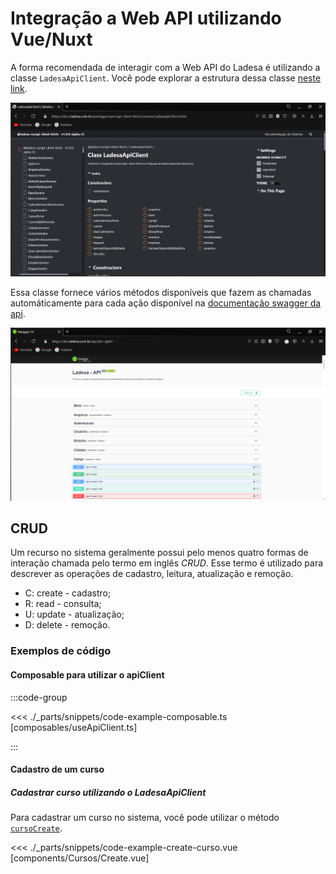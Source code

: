 # Integração a Web API utilizando Vue/Nuxt

A forma recomendada de interagir com a Web API do Ladesa é utilizando a classe `LadesaApiClient`. Você pode explorar a estrutura dessa classe [neste link][api-client-doc-ladesa-api-client].

![Documentação da classe LadesaApiClient](./_parts/doc-classe-api-client-fetch.png)

Essa classe fornece vários métodos disponíveis que fazem as chamadas automáticamente para cada ação disponível na [documentação swagger da api][api-doc-swagger].

![Documentação Swagger da API](./_parts/doc-api-swagger.png)

## CRUD

Um recurso no sistema geralmente possui pelo menos quatro formas de interação chamada pelo termo em inglês _CRUD_. Esse termo é utilizado para descrever as operações de cadastro, leitura, atualização e remoção.

- C: create - cadastro;
- R: read - consulta;
- U: update - atualização;
- D: delete - remoção.

### Exemplos de código

#### Composable para utilizar o apiClient

:::code-group

<<< ./\_parts/snippets/code-example-composable.ts [composables/useApiClient.ts]

:::

#### Cadastro de um curso

##### Cadastrar curso utilizando o LadesaApiClient

Para cadastrar um curso no sistema, você pode utilizar o método [`cursoCreate`][api-client-doc-ladesa-api-client-cursos-curso-create].

<<< ./\_parts/snippets/code-example-create-curso.vue [components/Cursos/Create.vue]


[api-doc-swagger]: https://dev.ladesa.com.br/api/doc-api
[api-client-doc-ladesa-api-client]: https://docs.ladesa.com.br/packages/npm/api-client-fetch//classes/LadesaApiClient.html
[api-client-doc-ladesa-api-client-cursos-curso-create]: https://docs.ladesa.com.br/packages/npm/api-client-fetch/classes/CursosService.html#cursoCreate
